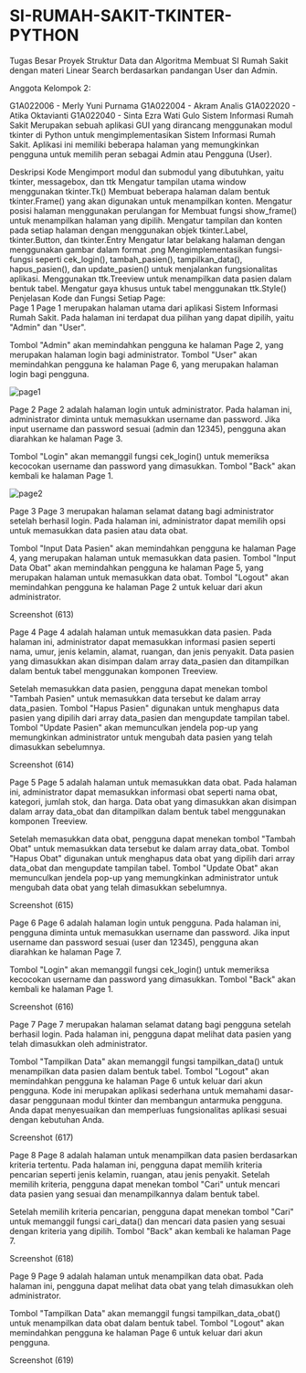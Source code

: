 # SI-RUMAH-SAKIT-TKINTER-PYTHON
Tugas Besar Proyek Struktur Data dan Algoritma Membuat SI Rumah Sakit dengan materi Linear Search berdasarkan pandangan User dan Admin.

Anggota Kelompok 2:

G1A022006 - Merly Yuni Purnama
G1A022004 - Akram Analis
G1A022020 - Atika Oktavianti
G1A022040 - Sinta Ezra Wati Gulo
Sistem Informasi Rumah Sakit
Merupakan sebuah aplikasi GUI yang dirancang menggunakan modul tkinter di Python untuk mengimplementasikan Sistem Informasi Rumah Sakit. Aplikasi ini memiliki beberapa halaman yang memungkinkan pengguna untuk memilih peran sebagai Admin atau Pengguna (User).

Deskripsi Kode
Mengimport modul dan submodul yang dibutuhkan, yaitu tkinter, messagebox, dan ttk
Mengatur tampilan utama window menggunakan tkinter.Tk()
Membuat beberapa halaman dalam bentuk tkinter.Frame() yang akan digunakan untuk menampilkan konten.
Mengatur posisi halaman menggunakan perulangan for
Membuat fungsi show_frame() untuk menampilkan halaman yang dipilih.
Mengatur tampilan dan konten pada setiap halaman dengan menggunakan objek tkinter.Label, tkinter.Button, dan tkinter.Entry
Mengatur latar belakang halaman dengan menggunakan gambar dalam format .png
Mengimplementasikan fungsi-fungsi seperti cek_login(), tambah_pasien(), tampilkan_data(), hapus_pasien(), dan update_pasien() untuk menjalankan fungsionalitas aplikasi.
Menggunakan ttk.Treeview untuk menampilkan data pasien dalam bentuk tabel.
Mengatur gaya khusus untuk tabel menggunakan ttk.Style() 
<br>Penjelasan Kode dan Fungsi Setiap Page:
<br>Page 1
Page 1 merupakan halaman utama dari aplikasi Sistem Informasi Rumah Sakit. Pada halaman ini terdapat dua pilihan yang dapat dipilih, yaitu "Admin" dan "User".

Tombol "Admin" akan memindahkan pengguna ke halaman Page 2, yang merupakan halaman login bagi administrator. Tombol "User" akan memindahkan pengguna ke halaman Page 6, yang merupakan halaman login bagi pengguna.

<img alt=page1>

Page 2
Page 2 adalah halaman login untuk administrator. Pada halaman ini, administrator diminta untuk memasukkan username dan password. Jika input username dan password sesuai (admin dan 12345), pengguna akan diarahkan ke halaman Page 3.

Tombol "Login" akan memanggil fungsi cek_login() untuk memeriksa kecocokan username dan password yang dimasukkan. Tombol "Back" akan kembali ke halaman Page 1.

<img alt=page2>

Page 3
Page 3 merupakan halaman selamat datang bagi administrator setelah berhasil login. Pada halaman ini, administrator dapat memilih opsi untuk memasukkan data pasien atau data obat.

Tombol "Input Data Pasien" akan memindahkan pengguna ke halaman Page 4, yang merupakan halaman untuk memasukkan data pasien. Tombol "Input Data Obat" akan memindahkan pengguna ke halaman Page 5, yang merupakan halaman untuk memasukkan data obat. Tombol "Logout" akan memindahkan pengguna ke halaman Page 2 untuk keluar dari akun administrator.

Screenshot (613)

Page 4
Page 4 adalah halaman untuk memasukkan data pasien. Pada halaman ini, administrator dapat memasukkan informasi pasien seperti nama, umur, jenis kelamin, alamat, ruangan, dan jenis penyakit. Data pasien yang dimasukkan akan disimpan dalam array data_pasien dan ditampilkan dalam bentuk tabel menggunakan komponen Treeview.

Setelah memasukkan data pasien, pengguna dapat menekan tombol "Tambah Pasien" untuk memasukkan data tersebut ke dalam array data_pasien. Tombol "Hapus Pasien" digunakan untuk menghapus data pasien yang dipilih dari array data_pasien dan mengupdate tampilan tabel. Tombol "Update Pasien" akan memunculkan jendela pop-up yang memungkinkan administrator untuk mengubah data pasien yang telah dimasukkan sebelumnya.

Screenshot (614)

Page 5
Page 5 adalah halaman untuk memasukkan data obat. Pada halaman ini, administrator dapat memasukkan informasi obat seperti nama obat, kategori, jumlah stok, dan harga. Data obat yang dimasukkan akan disimpan dalam array data_obat dan ditampilkan dalam bentuk tabel menggunakan komponen Treeview.

Setelah memasukkan data obat, pengguna dapat menekan tombol "Tambah Obat" untuk memasukkan data tersebut ke dalam array data_obat. Tombol "Hapus Obat" digunakan untuk menghapus data obat yang dipilih dari array data_obat dan mengupdate tampilan tabel. Tombol "Update Obat" akan memunculkan jendela pop-up yang memungkinkan administrator untuk mengubah data obat yang telah dimasukkan sebelumnya.

Screenshot (615)

Page 6
Page 6 adalah halaman login untuk pengguna. Pada halaman ini, pengguna diminta untuk memasukkan username dan password. Jika input username dan password sesuai (user dan 12345), pengguna akan diarahkan ke halaman Page 7.

Tombol "Login" akan memanggil fungsi cek_login() untuk memeriksa kecocokan username dan password yang dimasukkan. Tombol "Back" akan kembali ke halaman Page 1.

Screenshot (616)

Page 7
Page 7 merupakan halaman selamat datang bagi pengguna setelah berhasil login. Pada halaman ini, pengguna dapat melihat data pasien yang telah dimasukkan oleh administrator.

Tombol "Tampilkan Data" akan memanggil fungsi tampilkan_data() untuk menampilkan data pasien dalam bentuk tabel. Tombol "Logout" akan memindahkan pengguna ke halaman Page 6 untuk keluar dari akun pengguna. Kode ini merupakan aplikasi sederhana untuk memahami dasar-dasar penggunaan modul tkinter dan membangun antarmuka pengguna. Anda dapat menyesuaikan dan memperluas fungsionalitas aplikasi sesuai dengan kebutuhan Anda.

Screenshot (617)

Page 8
Page 8 adalah halaman untuk menampilkan data pasien berdasarkan kriteria tertentu. Pada halaman ini, pengguna dapat memilih kriteria pencarian seperti jenis kelamin, ruangan, atau jenis penyakit. Setelah memilih kriteria, pengguna dapat menekan tombol "Cari" untuk mencari data pasien yang sesuai dan menampilkannya dalam bentuk tabel.

Setelah memilih kriteria pencarian, pengguna dapat menekan tombol "Cari" untuk memanggil fungsi cari_data() dan mencari data pasien yang sesuai dengan kriteria yang dipilih. Tombol "Back" akan kembali ke halaman Page 7.

Screenshot (618)

Page 9
Page 9 adalah halaman untuk menampilkan data obat. Pada halaman ini, pengguna dapat melihat data obat yang telah dimasukkan oleh administrator.

Tombol "Tampilkan Data" akan memanggil fungsi tampilkan_data_obat() untuk menampilkan data obat dalam bentuk tabel. Tombol "Logout" akan memindahkan pengguna ke halaman Page 6 untuk keluar dari akun pengguna.

Screenshot (619)
